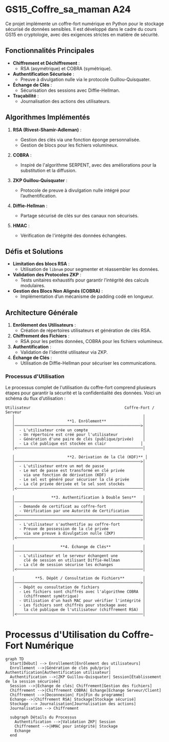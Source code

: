 # GS15_Coffre_sa_maman A24

Ce projet implémente un coffre-fort numérique en Python pour le stockage sécurisé de données sensibles. Il est développé dans le cadre du cours GS15 en cryptologie, avec des exigences strictes en matière de sécurité.

## Fonctionnalités Principales

- **Chiffrement et Déchiffrement** :
  - RSA (asymétrique) et COBRA (symétrique).
- **Authentification Sécurisée** :
  - Preuve à divulgation nulle via le protocole Guillou-Quisquater.
- **Échange de Clés** :
  - Sécurisation des sessions avec Diffie-Hellman.
- **Traçabilité** :
  - Journalisation des actions des utilisateurs.

## Algorithmes Implémentés

1. **RSA (Rivest-Shamir-Adleman)** :
   - Gestion des clés via une fonction éponge personnalisée.
   - Gestion de blocs pour les fichiers volumineux.

2. **COBRA** :
   - Inspiré de l'algorithme SERPENT, avec des améliorations pour la substitution et la diffusion.

3. **ZKP Guillou-Quisquater** :
   - Protocole de preuve à divulgation nulle intégré pour l’authentification.

4. **Diffie-Hellman** :
   - Partage sécurisé de clés sur des canaux non sécurisés.

5. **HMAC** :
   - Vérification de l'intégrité des données échangées.

## Défis et Solutions

- **Limitation des blocs RSA** :
  - Utilisation de `libnum` pour segmenter et réassembler les données.
- **Validation des Protocoles ZKP** :
  - Tests unitaires exhaustifs pour garantir l’intégrité des calculs modulaires.
- **Gestion des Blocs Non Alignés (COBRA)** :
  - Implémentation d’un mécanisme de padding codé en longueur.

## Architecture Générale

1. **Enrôlement des Utilisateurs** :
   - Création de répertoires utilisateurs et génération de clés RSA.
2. **Chiffrement des Fichiers** :
   - RSA pour les petites données, COBRA pour les fichiers volumineux.
3. **Authentification** :
   - Validation de l'identité utilisateur via ZKP.
4. **Échange de Clés** :
   - Utilisation de Diffie-Hellman pour sécuriser les communications.

### Processus d'Utilisation

Le processus complet de l'utilisation du coffre-fort comprend plusieurs étapes pour garantir la sécurité et la confidentialité des données. Voici un schéma du flux d’utilisation :

```plaintext
Utilisateur                                         Coffre-Fort / Serveur
   │                                                        │
   │                       **1. Enrôlement**                │
   │───────────────────────────────────────────────────────>│
   │  - L'utilisateur crée un compte                        │
   │  - Un répertoire est créé pour l'utilisateur           │
   │  - Génération d'une paire de clés (publique/privée)    │
   │  - La clé publique est stockée en clair               │
   │<───────────────────────────────────────────────────────│

   │                       **2. Dérivation de la Clé (KDF)** │
   │───────────────────────────────────────────────────────>│
   │  - L'utilisateur entre un mot de passe                 │
   │  - Le mot de passe est transformé en clé privée        │
   │    via une fonction de dérivation (KDF)                │
   │  - Le sel est généré pour sécuriser la clé privée      │
   │  - La clé privée dérivée et le sel sont stockés        │
   │<───────────────────────────────────────────────────────│

   │                **3. Authentification à Double Sens**   │
   │───────────────────────────────────────────────────────>│
   │  - Demande de certificat au coffre-fort                │
   │  - Vérification par une Autorité de Certification      │
   │<───────────────────────────────────────────────────────│
   │───────────────────────────────────────────────────────>│
   │  - L'utilisateur s'authentifie au coffre-fort          │
   │  - Preuve de possession de la clé privée               │
   │    via une preuve à divulgation nulle (ZKP)            │
   │<───────────────────────────────────────────────────────│

   │                    **4. Échange de Clés**              │
   │───────────────────────────────────────────────────────>│
   │  - L'utilisateur et le serveur échangent une           │
   │    clé de session en utilisant Diffie-Hellman          │
   │  - La clé de session sécurise les échanges             │
   │<───────────────────────────────────────────────────────│

   │         **5. Dépôt / Consultation de Fichiers**        │
   │───────────────────────────────────────────────────────>│
   │  - Dépôt ou consultation de fichiers                   │
   │  - Les fichiers sont chiffrés avec l'algorithme COBRA  │
   │    (chiffrement symétrique)                            │
   │  - Utilisation d'un hash MAC pour vérifier l'intégrité │
   │  - Les fichiers sont chiffrés pour stockage avec       │
   │    la clé publique de l'utilisateur (chiffrement RSA)  │
   │<───────────────────────────────────────────────────────│
```

# Processus d'Utilisation du Coffre-Fort Numérique

```mermaid
graph TD
  Start[Début] --> Enrollement[Enrôlement des utilisateurs]
  Enrollement -->|Génération de clés pub/priv| Authentification[Authentification utilisateur]
  Authentification -->|ZKP Guillou-Quisquater| Session[Établissement de la session sécurisée]
  Session -->|Échange de clés| Chiffrement[Gestion des fichiers]
  Chiffrement -->|Chiffrement COBRA| Echange[Echange Serveur/Client]
  Chiffrement -->|Deconnexion| Fin[Fin du programme]
  Echange-->|Chiffrement RSA| Stockage[Stockage sécurisé]
  Stockage --> Journalisation[Journalisation des actions]
  Journalisation --> Chiffrement

  subgraph Détails du Processus
    Authentification -->|Validation ZKP| Session
    Chiffrement -->|HMAC pour intégrité| Stockage
    Echange
  end
```


